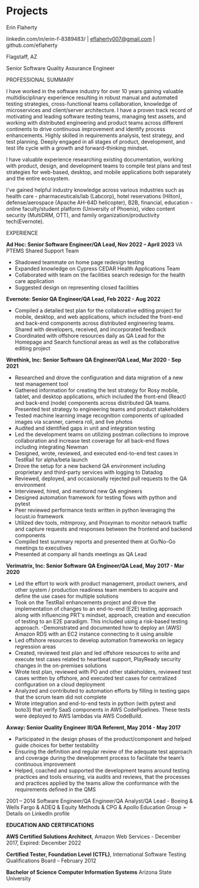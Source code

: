 # Projects

Erin Flaherty

linkedin.com/in/erin-f-8389483/ | eflaherty007@gmail.com | github.com/eflaherty

Flagstaff, AZ

Senior Software Quality Assurance Engineer

PROFESSIONAL SUMMARY

I have worked in the software industry for over 10 years gaining valuable multidisciplinary experience resulting in robust manual and automated testing strategies, cross-functional teams collaboration, knowledge of microservices and client/server architecture. I have a proven track record of motivating and leading software testing teams, managing test assets, and working with distributed engineering and product teams across different continents to drive continuous improvement and identify process enhancements. Highly skilled in requirements analysis, test strategy, and test planning. Deeply engaged in all stages of product, development, and test life cycle with a growth and forward-thinking mindset.

I have valuable experience researching existing documentation, working with product, design, and development teams to compile test plans and test strategies for web-based, desktop, and mobile applications both separately and the entire ecosystem.

I've gained helpful industry knowledge across various industries such as health care - pharmaceuticals/lab (Labcorp), hotel reservations (Hilton), defense/aerospace (Apache AH-64D helicopter), B2B, financial, education - online faculty/student platform (University of Phoenix), video content security (MultiDRM, OTT), and family organization/productivity tech(Evernote).

EXPERIENCE

**Ad Hoc: Senior Software Engineer/QA Lead, Nov 2022 – April 2023**
VA PTEMS Shared Support Team
- Shadowed teammate on home page redesign testing
- Expanded knowledge on Cypress
CEDAR Health Applications Team
- Collaborated with team on the facilities search redesign for the health care application
- Suggested design on representing closed facilities

**Evernote: Senior QA Engineer/QA Lead, Feb 2022 - Aug 2022**
- Compiled a detailed test plan for the collaborative editing project for mobile, desktop, and web applications, which included the front-end and back-end components across distributed engineering teams. Shared with developers, received, and incorporated feedback
- Coordinated with offshore resources daily as QA Lead for the Homepage and Search functional areas as well as the collaborative editing project

**Wrethink, Inc: Senior Software QA Engineer/QA Lead, Mar 2020 - Sep 2021**
- Researched and drove the configuration and data migration of a new test management tool
- Gathered information for creating the test strategy for Rosy mobile, tablet, and desktop applications, which included the front-end (React) and back-end (node) components across distributed QA teams. Presented test strategy to engineering teams and product stakeholders
- Tested machine learning image recognition components of uploaded images via
scanner, camera roll, and live photos
- Audited and identified gaps in unit and integration testing
- Led the development teams on utilizing postman collections to improve collaboration and increase test coverage for all back-end flows including integrating Newman
- Designed, wrote, reviewed, and executed end-to-end test cases in TestRail for
alpha/beta launch
- Drove the setup for a new backend QA environment including proprietary and third-party services with logging to Datadog
- Reviewed, deployed, and occasionally rejected pull requests to the QA environment
- Interviewed, hired, and mentored new QA engineers
- Designed automation framework for testing flows with python and pytest
- Peer reviewed performance tests written in python leveraging the locust.io framework
- Utilized dev tools, mitmproxy, and Proxyman to monitor network traffic and capture
requests and responses between the frontend and backend components
- Compiled test summary reports and presented them at Go/No-Go meetings to
executives
- Presented at company all hands meetings as QA Lead

**Verimatrix, Inc: Senior Software QA Engineer/QA Lead, May 2017 - Mar 2020**
- Led the effort to work with product management, product owners, and other system / production readiness team members to acquire and define the use cases for multiple solutions
- Took on the TestRail enhancements project and drove the implementation of changes to an end-to-end (E2E) testing approach along with influencing PRT's mindset, approach, creation and execution of testing to an E2E paradigm. This included using a risk-based testing approach.
 -Demonstrated and documented how to deploy an (AWS) Amazon RDS with an EC2
instance connecting to it using ansible
- Led offshore resources to develop automation frameworks on legacy regression areas
- Created, reviewed test plan and led offshore resources to write and execute test cases related to heartbeat support, PlayReady security changes in the on-premises solutions
- Wrote test plan, reviewed with PO and other stakeholders, reviewed test cases written by offshore, and executed test cases for centralized configuration on a cloud deployment
- Analyzed and contributed to automation efforts by filling in testing gaps that the scrum team did not complete
- Wrote integration and end-to-end tests in python (with pytest and boto3) that verify SaaS components in AWS CodePipelines. These tests were deployed to AWS lambdas via AWS CodeBuild.

**Axway: Senior Quality Engineer III/QA Referent, May 2014 - May 2017**

- Participated in the design phases of the product/component and helped guide choices for better testability
- Ensuring the definition and regular review of the adequate test approach and coverage during the development process to facilitate the team’s continuous improvement
- Helped, coached and supported the development teams around testing practices and tools ensuring, via audits and reviews, that the processes and practices applied by the teams allow the conformance with the requirements defined in the QMS

2001 – 2014
Software Engineer/QA Engineer/QA Analyst/QA Lead - Boeing & Wells Fargo & ADEQ &
Equity Methods & CPG & Apollo Education Group
➢ Details on LinkedIn profile

**EDUCATION AND CERTIFICATIONS**

**AWS Certified Solutions Architect**, Amazon Web Services - December 2017, Expired: December 2022

**Certified Tester, Foundation Level (CTFL)**, International Software Testing Qualifications Board – February 2012

**Bachelor of Science**
**Computer Information Systems**
Arizona State University
